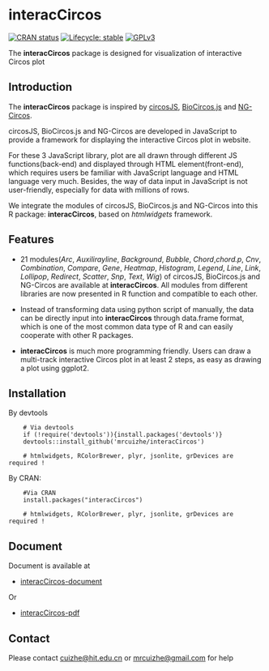 # interacCircos

<!-- badges: start -->
[![CRAN status](https://www.r-pkg.org/badges/version/interacCircos)](https://CRAN.R-project.org/package=interacCircos)
[![Lifecycle: stable](https://img.shields.io/badge/lifecycle-stable-brightgreen.svg)](https://www.tidyverse.org/lifecycle/#stable)
[![GPLv3](https://www.gnu.org/graphics/gplv3-or-later.png)](https://www.gnu.org/licenses/gpl-3.0.html)
<!-- badges: end -->

The **interacCircos** package is designed for visualization of interactive Circos plot

## Introduction

The **interacCircos** package is inspired by [circosJS](https://github.com/nicgirault/circosJS), [BioCircos.js](https://pubmed.ncbi.nlm.nih.gov/26819473/) and [NG-Circos](https://academic.oup.com/nargab/article/2/3/lqaa069/5901067).

circosJS, BioCircos.js and NG-Circos are developed in JavaScript to provide a framework for displaying the interactive Circos plot in website. 

For these 3 JavaScript library, plot are all drawn through different JS functions(back-end) and displayed through HTML element(front-end), which requires users be familiar with JavaScript language and HTML language very much. Besides, the way of data input in JavaScript is not user-friendly, especially for data with millions of rows.

We integrate the modules of circosJS, BioCircos.js and NG-Circos into this R package: **interacCircos**, based on *htmlwidgets* framework.

## Features

* 21 modules(*Arc*, *Auxilirayline*, *Background*, *Bubble*, *Chord*,*chord.p*, *Cnv*, *Combination*, *Compare*, *Gene*, *Heatmap*, *Histogram*, *Legend*, *Line*, *Link*, *Lollipop*, *Redirect*, *Scatter*, *Snp*, *Text*, *Wig*) of circosJS, BioCircos.js and NG-Circos are available at **interacCircos**. All modules from different libraries are now presented in R function and compatible to each other.

* Instead of transforming data using python script of manually, the data can be directly input into **interacCircos** through data.frame format, which is one of the most common data type of R and can easily cooperate with other R packages.

* **interacCircos** is much more programming friendly. Users can draw a multi-track interactive Circos plot in at least 2 steps, as easy as drawing a plot using ggplot2.

## Installation

By devtools

        # Via devtools
        if (!require('devtools')){install.packages('devtools')}
        devtools::install_github('mrcuizhe/interacCircos')
        
        # htmlwidgets, RColorBrewer, plyr, jsonlite, grDevices are required !  

By CRAN:

        #Via CRAN
        install.packages("interacCircos")

        # htmlwidgets, RColorBrewer, plyr, jsonlite, grDevices are required !  

## Document

Document is available at 

- [interacCircos-document](https://mrcuizhe.github.io/interacCircos_document/index.html)

Or 

- [interacCircos-pdf](https://github.com/mrcuizhe/interacCircos/blob/master/doc/interacCircos_0.99.1.pdf)

        
## Contact

Please contact cuizhe@hit.edu.cn or mrcuizhe@gmail.com for help

